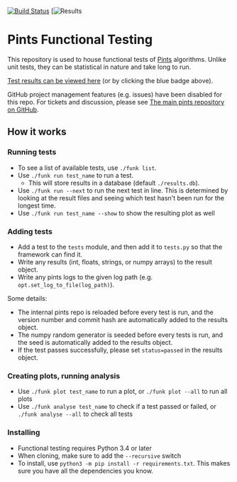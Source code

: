 [![Build Status](https://dev.azure.com/OxfordRSE/pints-functional-testing/_apis/build/status/pints-team.functional-testing?branchName=master)](https://dev.azure.com/OxfordRSE/pints-functional-testing/_build/latest?definitionId=1&branchName=master)
[![Results](https://www.cs.ox.ac.uk/projects/PINTS/functional-testing)

# Pints Functional Testing

This repository is used to house functional tests of [Pints](https://github.com/pints-team/pints) algorithms. Unlike unit tests, they can be statistical in nature and take long to run.

[Test results can be viewed here](https://www.cs.ox.ac.uk/projects/PINTS/functional-testing) (or by clicking the blue badge above).

GitHub project management features (e.g. issues) have been disabled for this repo. For tickets and discussion, please see [The main pints repository on GitHub](https://github.com/pints-team/pints).



## How it works

### Running tests

- To see a list of available tests, use `./funk list`.
- Use `./funk run test_name` to run a test.
  - This will store results in a database (default `./results.db`).
- Use `./funk run --next` to run the next test in line. This is determined by looking at the result files and seeing which test hasn't been run for the longest time.
- Use `./funk run test_name --show` to show the resulting plot as well

### Adding tests

- Add a test to the `tests` module, and then add it to `tests.py` so that the framework can find it.
- Write any results (int, floats, strings, or numpy arrays) to the result object.
- Write any pints logs to the given log path (e.g. `opt.set_log_to_file(log_path)`).

Some details:
- The internal pints repo is reloaded before every test is run, and the version number and commit hash are automatically added to the results object.
- The numpy random generator is seeded before every tests is run, and the seed is automatically added to the results object.
- If the test passes successfully, please set `status=passed` in the results object.

### Creating plots, running analysis

- Use `./funk plot test_name` to run a plot, or `./funk plot --all` to run all plots
- Use `./funk analyse test_name` to check if a test passed or failed, or `./funk analyse --all` to check all tests


### Installing

- Functional testing requires Python 3.4 or later
- When cloning, make sure to add the `--recursive` switch
- To install, use `python3 -m pip install -r requirements.txt`. This makes sure you have all the dependencies you know.

